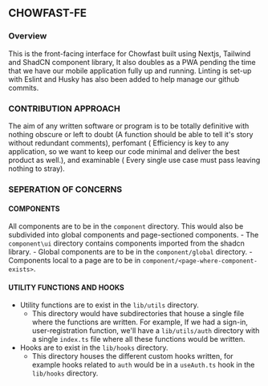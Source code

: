 ## CHOWFAST-FE

### Overview
This is the front-facing interface for Chowfast built using Nextjs, Tailwind and ShadCN component library, It also doubles as a PWA pending the time that we have our mobile application fully up and running. Linting is set-up with Eslint and Husky has also been added to help manage our github commits.

### CONTRIBUTION APPROACH
The aim of any written software or program is to be totally definitive with nothing obscure or left to doubt (A function should be able to tell it's story without redundant comments), perfomant ( Efficiency is key to any application, so we want to keep our code minimal and deliver the best product as well.), and examinable ( Every single use case must pass leaving nothing to stray).

### SEPERATION OF CONCERNS

#### COMPONENTS
All components are to be in the ```component``` directory. This would also be subdivided into global components and page-sectioned components.
    - The ```component\ui``` directory contains components imported from the shadcn library.
    - Global components are to be in the ```component/global``` directory.
    - Components local to a page are to be in ```component/<page-where-component-exists>```.

#### UTILITY FUNCTIONS AND HOOKS
- Utility functions are to exist in the ```lib/utils``` directory.
  - This directory would have subdirectories that house a single file where the functions are written. For example, If we had a sign-in, user-registration function, we'll have a ```lib/utils/auth``` directory with a single ```index.ts``` file where all these functions would be written.
- Hooks are to exist in the ```lib/hooks``` directory.
  - This directory houses the different custom hooks written, for example hooks related to ```auth``` would be in a ```useAuth.ts``` hook in the ```lib/hooks``` directory.
